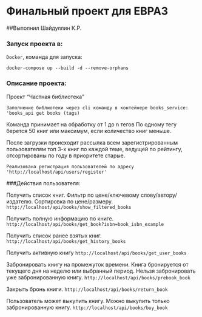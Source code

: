 # Финальный проект для ЕВРАЗ
##Выполнил Шайдуллин К.Р.

### Запуск проекта в:
`Docker`, команда для запуска:
   
`docker-compose up --build -d --remove-orphans`

### Описание проекта:
Проект “Частная библиотека” 

    Заполнение библиотеки через cli команду в контейнере books_service:
    'books_api get books (tags)
Команда принимает на обработку от 1 до n тегов 
По одному тегу берется 50 книг или максимум, если количество книг меньше.

После загрузки происходит рассылка всем зарегистрированным пользователям топ 3-х книг по каждой теме,
ведущей по рейтингу, отсортированы по году в приоритете старые.

    Реализована регистрация пользователей по адресу 'http://localhost/api/users/register' 

###Действия пользователя:

Получить список книг. Фильтр по цене/ключевому слову/автору/издателю. Сортировка по цене/размеру.
    `http://localhost/api/books/show_filtered_books`

Получить полную информацию по книге.
`http://localhost/api/books/get_book?isbn=book_isbn_example`

Получить список ранее взятых книг. 
`http://localhost/api/books/get_history_books`

Получить активную книгу
`http://localhost/api/books/get_user_books`

Забронировать книгу на промежуток времени. Книга бронируется от текущего дня на неделю или выбранный период. Нельзя забронировать уже забронированную книгу.
`http://localhost/api/books/prebook_book`

Закрыть бронь книги.
`http://localhost/api/books/return_book`

Пользователь может выкупить книгу. Можно выкупить только забронированную книгу.
`http://localhost/api/books/buy_book`
  